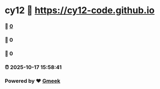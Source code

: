 # cy12 :link: https://cy12-code.github.io 
### :page_facing_up: [0](https://cy12-code.github.io/tag.html) 
### :speech_balloon: 0 
### :hibiscus: 0 
### :alarm_clock: 2025-10-17 15:58:41 
### Powered by :heart: [Gmeek](https://github.com/Meekdai/Gmeek)
